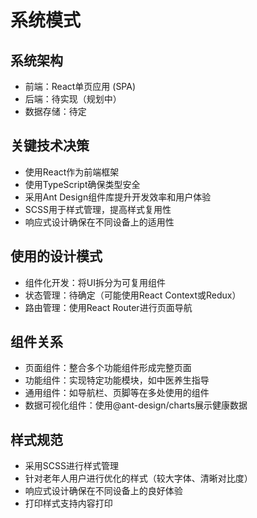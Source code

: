 # 系统模式

## 系统架构
- 前端：React单页应用 (SPA)
- 后端：待实现（规划中）
- 数据存储：待定

## 关键技术决策
- 使用React作为前端框架
- 使用TypeScript确保类型安全
- 采用Ant Design组件库提升开发效率和用户体验
- SCSS用于样式管理，提高样式复用性
- 响应式设计确保在不同设备上的适用性

## 使用的设计模式
- 组件化开发：将UI拆分为可复用组件
- 状态管理：待确定（可能使用React Context或Redux）
- 路由管理：使用React Router进行页面导航

## 组件关系
- 页面组件：整合多个功能组件形成完整页面
- 功能组件：实现特定功能模块，如中医养生指导
- 通用组件：如导航栏、页脚等在多处使用的组件
- 数据可视化组件：使用@ant-design/charts展示健康数据

## 样式规范
- 采用SCSS进行样式管理
- 针对老年人用户进行优化的样式（较大字体、清晰对比度）
- 响应式设计确保在不同设备上的良好体验
- 打印样式支持内容打印 
